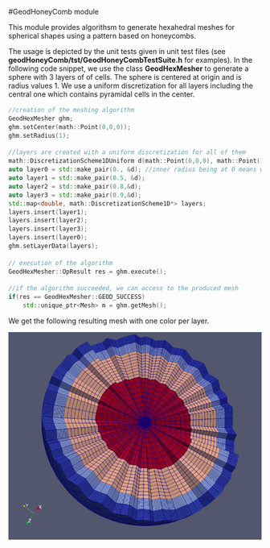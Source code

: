 #GeodHoneyComb module

This module provides algorithsm to generate hexahedral meshes for spherical shapes using
a pattern based on honeycombs.

The usage is depicted by the unit tests given in unit test files (see **geodHoneyComb/tst/GeodHoneyCombTestSuite.h** for examples). In the following code snippet, we use the class **GeodHexMesher** to generate a sphere with 3 layers of
of cells. The sphere is centered at origin and is radius values 1. We use a uniform discretization for all  layers including the central one which contains pyramidal cells in the center.

```cpp
//creation of the meshing algorithm
GeodHexMesher ghm;
ghm.setCenter(math::Point(0,0,0));
ghm.setRadius(1);

//layers are created with a uniform discretization for all of them
math::DiscretizationScheme1DUniform d(math::Point(0,0,0), math::Point(1,0,0), 10);
auto layer0 = std::make_pair(0., &d); //inner radius being at 0 means we will have a whole sphere
auto layer1 = std::make_pair(0.5, &d);
auto layer2 = std::make_pair(0.8,&d);
auto layer3 = std::make_pair(0.9,&d);
std::map<double, math::DiscretizationScheme1D*> layers;
layers.insert(layer1);
layers.insert(layer2);
layers.insert(layer3);
layers.insert(layer0);
ghm.setLayerData(layers);

// execution of the algorithm
GeodHexMesher::OpResult res = ghm.execute();

//if the algorithm succeeded, we can access to the produced mesh
if(res == GeodHexMesher::GEOD_SUCCESS)
    std::unique_ptr<Mesh> m = ghm.getMesh();
```

We get the following resulting mesh with one color per layer.

![image info](../img/honeycomb.png)